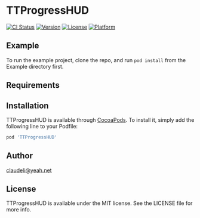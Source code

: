# TTProgressHUD

[![CI Status](https://img.shields.io/travis/claudeli@yeah.net/TTProgressHUD.svg?style=flat)](https://travis-ci.org/claudeli@yeah.net/TTProgressHUD)
[![Version](https://img.shields.io/cocoapods/v/TTProgressHUD.svg?style=flat)](https://cocoapods.org/pods/TTProgressHUD)
[![License](https://img.shields.io/cocoapods/l/TTProgressHUD.svg?style=flat)](https://cocoapods.org/pods/TTProgressHUD)
[![Platform](https://img.shields.io/cocoapods/p/TTProgressHUD.svg?style=flat)](https://cocoapods.org/pods/TTProgressHUD)

## Example

To run the example project, clone the repo, and run `pod install` from the Example directory first.

## Requirements

## Installation

TTProgressHUD is available through [CocoaPods](https://cocoapods.org). To install
it, simply add the following line to your Podfile:

```ruby
pod 'TTProgressHUD'
```

## Author

claudeli@yeah.net

## License

TTProgressHUD is available under the MIT license. See the LICENSE file for more info.
